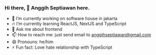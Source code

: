 ### Hi there, 👋 Anggih Septiawan here.

- 🔭 I’m currently working on software house in jakarta
- 🔥 I’m currently learning ReactJS, NextJS and TypeScript
- 💬 Ask me about frontend
- 📫 How to reach me: just send email to anggihseptiawan@gmail.com
- 😄 Pronouns: he/him
- ⚡ Fun fact: Love hate relationship with TypeScript
